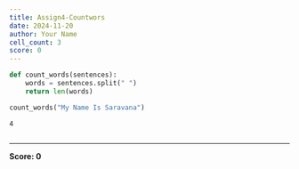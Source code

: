 ```yaml
---
title: Assign4-Countwors
date: 2024-11-20
author: Your Name
cell_count: 3
score: 0
---
```


```python
def count_words(sentences):
    words = sentences.split(" ")
    return len(words)
```


```python
count_words("My Name Is Saravana")
```




    4




```python

```


---
**Score: 0**
